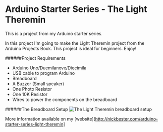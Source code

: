 # Arduino Starter Series - The Light Theremin
This is a project from my Arduino starter series.

In this project I'm going to make the Light Theremin project from the Arduino Projects Book. This project is ideal for beginners. Enjoy!

######Project Requirements
* Arduino Uno/Duemilanove/Diecimila
* USB cable to program Arduino
* Breadboard
* A Buzzer (Small speaker)
* One Photo Resistor
* One 10K Resistor
* Wires to power the components on the breadboard

######The Breadboard Setup
![The Light Theremin breadboard setup](http://www.nickbester.com/content/images/2015/09/Light-Theremin.svg)

More information available on my [website](http://nickbester.com/arduino-starter-series-light-theremin]

